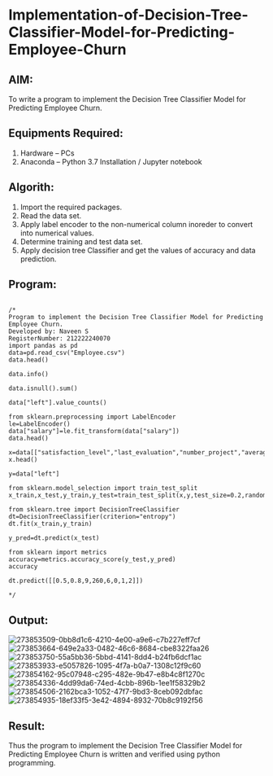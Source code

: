 # Implementation-of-Decision-Tree-Classifier-Model-for-Predicting-Employee-Churn

## AIM:
To write a program to implement the Decision Tree Classifier Model for Predicting Employee Churn.

## Equipments Required:
1. Hardware – PCs
2. Anaconda – Python 3.7 Installation / Jupyter notebook

## Algorith:
1. Import the required packages.
2.  Read the data set.
3. Apply label encoder to the non-numerical column inoreder to convert into numerical values.
4. Determine training and test data set.
5. Apply decision tree Classifier and get the values of accuracy and data prediction.

## Program:
```

/*
Program to implement the Decision Tree Classifier Model for Predicting Employee Churn.
Developed by: Naveen S
RegisterNumber: 212222240070
import pandas as pd
data=pd.read_csv("Employee.csv")
data.head()

data.info()

data.isnull().sum()

data["left"].value_counts()

from sklearn.preprocessing import LabelEncoder
le=LabelEncoder()
data["salary"]=le.fit_transform(data["salary"])
data.head()

x=data[["satisfaction_level","last_evaluation","number_project","average_montly_hours","time_spend_company","Work_accident","promotion_last_5years","salary"]]
x.head()

y=data["left"]

from sklearn.model_selection import train_test_split
x_train,x_test,y_train,y_test=train_test_split(x,y,test_size=0.2,random_state=100)

from sklearn.tree import DecisionTreeClassifier
dt=DecisionTreeClassifier(criterion="entropy")
dt.fit(x_train,y_train)

y_pred=dt.predict(x_test)

from sklearn import metrics
accuracy=metrics.accuracy_score(y_test,y_pred)
accuracy

dt.predict([[0.5,0.8,9,260,6,0,1,2]])

*/
```

## Output:
![273853509-0bb8d1c6-4210-4e00-a9e6-c7b227eff7cf](https://github.com/Naveensrinivasan07/Implementation-of-Decision-Tree-Classifier-Model-for-Predicting--Churn/assets/119475891/817f7be7-9690-4757-9057-9219f8692920)
![273853664-649e2a33-0482-46c6-8684-cbe8322faa26](https://github.com/Naveensrinivasan07/Implementation-of-Decision-Tree-Classifier-Model-for-Predicting--Churn/assets/119475891/db3ce613-5b04-44f5-a4e8-a03c0fcbd00d)
![273853750-55a5bb36-5bbd-4141-8dd4-b24fb6dcf1ac](https://github.com/Naveensrinivasan07/Implementation-of-Decision-Tree-Classifier-Model-for-Predicting--Churn/assets/119475891/60e3223c-61ef-4657-97ee-82a45b3fc9a8)
![273853933-e5057826-1095-4f7a-b0a7-1308c12f9c60](https://github.com/Naveensrinivasan07/Implementation-of-Decision-Tree-Classifier-Model-for-Predicting--Churn/assets/119475891/56123f56-5e2e-4e37-af46-14f4d69d88c8)
![273854162-95c07948-c295-482e-9b47-e8b4c8f1270c](https://github.com/Naveensrinivasan07/Implementation-of-Decision-Tree-Classifier-Model-for-Predicting--Churn/assets/119475891/d1d3278b-fd7c-4c91-85b5-ac905d80da42)
![273854336-4dd99da6-74ed-4cbb-896b-1ee1f58329b2](https://github.com/Naveensrinivasan07/Implementation-of-Decision-Tree-Classifier-Model-for-Predicting--Churn/assets/119475891/34b32e3d-bc6b-4eeb-884d-138a60e320c5)
![273854506-2162bca3-1052-47f7-9bd3-8ceb092dbfac](https://github.com/Naveensrinivasan07/Implementation-of-Decision-Tree-Classifier-Model-for-Predicting--Churn/assets/119475891/a6b650e5-e936-4d1b-951d-567416efc9e8)
![273854935-18ef33f5-3e42-4894-8932-70b8c9192f56](https://github.com/Naveensrinivasan07/Implementation-of-Decision-Tree-Classifier-Model-for-Predicting--Churn/assets/119475891/954c446d-8baa-4095-afd0-2624bc76a814)






## Result:
Thus the program to implement the  Decision Tree Classifier Model for Predicting Employee Churn is written and verified using python programming.
